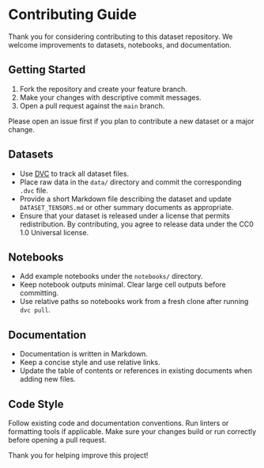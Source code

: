 # Contributing Guide

Thank you for considering contributing to this dataset repository. We welcome improvements to datasets, notebooks, and documentation.

## Getting Started

1. Fork the repository and create your feature branch.
2. Make your changes with descriptive commit messages.
3. Open a pull request against the `main` branch.

Please open an issue first if you plan to contribute a new dataset or a major change.

## Datasets

- Use [DVC](https://dvc.org/) to track all dataset files.
- Place raw data in the `data/` directory and commit the corresponding `.dvc` file.
- Provide a short Markdown file describing the dataset and update `DATASET_TENSORS.md` or other summary documents as appropriate.
- Ensure that your dataset is released under a license that permits redistribution. By contributing, you agree to release data under the CC0 1.0 Universal license.

## Notebooks

- Add example notebooks under the `notebooks/` directory.
- Keep notebook outputs minimal. Clear large cell outputs before committing.
- Use relative paths so notebooks work from a fresh clone after running `dvc pull`.

## Documentation

- Documentation is written in Markdown.
- Keep a concise style and use relative links.
- Update the table of contents or references in existing documents when adding new files.

## Code Style

Follow existing code and documentation conventions. Run linters or formatting tools if applicable. Make sure your changes build or run correctly before opening a pull request.

Thank you for helping improve this project!
